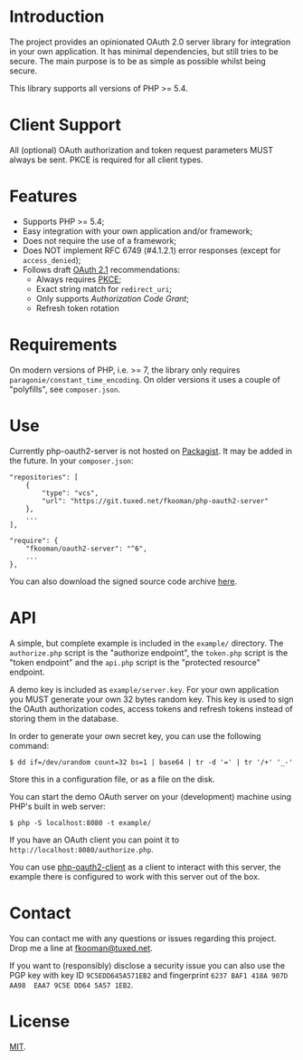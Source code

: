 # Introduction

The project provides an opinionated OAuth 2.0 server library for integration in 
your own application. It has minimal dependencies, but still tries to be 
secure. The main purpose is to be as simple as possible whilst being secure.

This library supports all versions of PHP >= 5.4.

# Client Support

All (optional) OAuth authorization and token request parameters MUST always be
sent. PKCE is required for all client types.

# Features

- Supports PHP >= 5.4;
- Easy integration with your own application and/or framework;
- Does not require the use of a framework;
- Does NOT implement RFC 6749 (#4.1.2.1) error responses (except for 
  `access_denied`);
- Follows draft 
  [OAuth 2.1](https://tools.ietf.org/html/draft-parecki-oauth-v2-1-01) 
  recommendations:
  - Always requires [PKCE](https://tools.ietf.org/html/rfc7636);
  - Exact string match for `redirect_uri`;
  - Only supports _Authorization Code Grant_;
  - Refresh token rotation

# Requirements

On modern versions of PHP, i.e. >= 7, the library only requires 
`paragonie/constant_time_encoding`. On older versions it uses a couple of 
"polyfills", see `composer.json`.

# Use

Currently php-oauth2-server is not hosted on 
[Packagist](https://packagist.org/). It may be added in the future. In your 
`composer.json`:

    "repositories": [
        {
            "type": "vcs",
            "url": "https://git.tuxed.net/fkooman/php-oauth2-server"
        },
        ...
    ],

    "require": {
        "fkooman/oauth2-server": "^6",
        ...
    },

You can also download the signed source code archive 
[here](https://software.tuxed.net/php-oauth2-server/download.html).

# API

A simple, but complete example is included in the `example/` directory. The 
`authorize.php` script is the "authorize endpoint", the `token.php` script is
the "token endpoint" and the `api.php` script is the "protected resource" 
endpoint.

A demo key is included as `example/server.key`. For your own application you
MUST generate your own 32 bytes random key. This key is used to sign the
OAuth authorization codes, access tokens and refresh tokens instead of storing
them in the database.

In order to generate your own secret key, you can use the following command:

	$ dd if=/dev/urandom count=32 bs=1 | base64 | tr -d '=' | tr '/+' '_-'

Store this in a configuration file, or as a file on the disk.

You can start the demo OAuth server on your (development) machine using PHP's 
built in web server:

    $ php -S localhost:8080 -t example/

If you have an OAuth client you can point it to 
`http://localhost:8080/authorize.php`.

You can use 
[php-oauth2-client](https://git.tuxed.net/fkooman/php-oauth2-client/) as a 
client to interact with this server, the example there is configured to work 
with this server out of the box.

# Contact

You can contact me with any questions or issues regarding this project. Drop
me a line at [fkooman@tuxed.net](mailto:fkooman@tuxed.net).

If you want to (responsibly) disclose a security issue you can also use the
PGP key with key ID `9C5EDD645A571EB2` and fingerprint
`6237 BAF1 418A 907D AA98  EAA7 9C5E DD64 5A57 1EB2`.

# License

[MIT](LICENSE).
